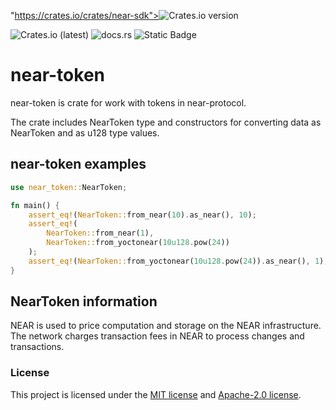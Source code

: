 "https://crates.io/crates/near-sdk"><img src="" alt="Crates.io version" /></a>

![Crates.io (latest)](https://img.shields.io/crates/dv/near-token?style=flat-square&logo=near&label=crates.io)
![docs.rs](https://img.shields.io/docsrs/near-token?style=flat-square)
![Static Badge](https://img.shields.io/badge/rustc-1.68%2B-lightgray.svg)


# near-token
near-token is crate for work with tokens in near-protocol.

The crate includes NearToken type and constructors for converting data as NearToken and as u128 type values.

## near-token examples 
```rust
use near_token::NearToken;

fn main() {
    assert_eq!(NearToken::from_near(10).as_near(), 10);
    assert_eq!(
        NearToken::from_near(1),
        NearToken::from_yoctonear(10u128.pow(24))
    );
    assert_eq!(NearToken::from_yoctonear(10u128.pow(24)).as_near(), 1);
}
```
## NearToken information
NEAR is used to price computation and storage on the NEAR infrastructure. The network charges transaction fees in NEAR to process changes and transactions.
 



### License

This project is licensed under the [MIT license] and [Apache-2.0 license].

[MIT license]: https://github.com/Mr0melian/near_gas/blob/master/LICENSE-MIT
[Apache-2.0 license]:  https://github.com/Mr0melian/near_gas/blob/master/LICENSE-APACHE
[For more information]: https://docs.near.org/concepts/basics/transactions/gas
[Gas usege in Near Protocol]: https://nomicon.io/RuntimeSpec/Fees/
